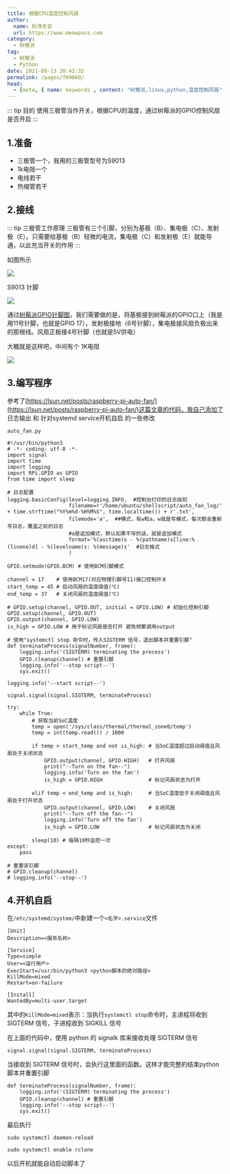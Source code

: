 ```yaml
---
title: 根据CPU温度控制风扇
author:
  name: 秋澪冬安
  url: https://www.meowpass.com
category: 
  - 树莓派
tag: 
  - 树莓派
  - Python
date: 2021-09-13 20:42:32
permalink: /pages/f69060/
head:
  - [meta, { name: keywords , content: "树莓派,linux,python,温度控制风扇" }]
---
```


::: tip 目的
使用三极管当作开关，根据CPU的温度，通过树莓派的GPIO控制风扇是否开启
:::
<!-- more -->

## 1.准备

- 三极管一个，我用的三极管型号为S9013
- 1k电阻一个
- 电线若干
- 热缩管若干

## 2.接线

::: tip 三极管工作原理
三极管有三个引脚，分别为基极（B）、集电极（C）、发射极（E）。只需要给基极（B）轻微的电流，集电极（C）和发射极（E）就能导通，以此充当开关的作用
:::

如图所示

![](/assets/page-img/2021/20210913/1.webp)


S9013 针脚

![](/assets/page-img/2021/20210913/2.webp)

通过[树莓派GPIO针脚图](https://pinout.xyz/)，我们需要做的是，将基极接到树莓派的GPIO口上（我是用11号针脚，也就是GPIO 17），发射极接地（6号针脚），集电极接风扇负极出来的那根线。风扇正极接4号针脚（也就是5V供电）

大概就是这样吧，中间有个 1K电阻

![](/assets/page-img/2021/20210913/4.webp)

## 3.编写程序

参考了[https://lsun.net/posts/raspberry-pi-auto-fan/](https://lsun.net/posts/raspberry-pi-auto-fan/)这篇文章的代码，我自己添加了 日志输出 和 针对systemd service开机自启 的一些修改

``auto_fan.py``

```
#!/usr/bin/python3
# -*- coding: utf-8 -*-
import signal
import time
import logging
import RPi.GPIO as GPIO
from time import sleep

# 日志配置
logging.basicConfig(level=logging.INFO,  #控制台打印的日志级别
                    filename=r'/home/ubuntu/shellscript/auto_fan_log/' + time.strftime("%Y%m%d-%H%M%S", time.localtime()) + r'.txt',
                    filemode='a',  ##模式，有w和a，w就是写模式，每次都会重新写日志，覆盖之前的日志
                    #a是追加模式，默认如果不写的话，就是追加模式
                    format='%(asctime)s - %(pathname)s[line:%(lineno)d] - %(levelname)s: %(message)s'  #日志格式
                    )

GPIO.setmode(GPIO.BCM) # 使用BCM引脚模式

channel = 17    # 使用BCM17(对应物理引脚号11)接口控制开关
start_temp = 45 # 启动风扇的温度阈值(℃)
end_temp = 37   # 关闭风扇的温度阈值(℃)

# GPIO.setup(channel, GPIO.OUT, initial = GPIO.LOW) # 初始化控制引脚
GPIO.setup(channel, GPIO.OUT)
GPIO.output(channel, GPIO.LOW)
is_high = GPIO.LOW # 用于标记风扇是否打开 避免频繁调用output

# 使用"systemctl stop 命令时，传入SIGTERM 信号，退出脚本并重置引脚"
def terminateProcess(signalNumber, frame):
    logging.info('(SIGTERM) terminating the process')
    GPIO.cleanup(channel) # 重置引脚
    logging.info('--stop script--')
    sys.exit()

logging.info('--start script--')

signal.signal(signal.SIGTERM, terminateProcess)

try:
    while True:
        # 获取当前SoC温度
        temp = open('/sys/class/thermal/thermal_zone0/temp')
        temp = int(temp.read()) / 1000

        if temp > start_temp and not is_high: # 当SoC温度超过启动阈值且风扇处于关闭状态
            GPIO.output(channel, GPIO.HIGH)   # 打开风扇
            print("--Turn on the fan--")
            logging.info('Turn on the fan')
            is_high = GPIO.HIGH               # 标记风扇状态为打开

        elif temp < end_temp and is_high:     # 当SoC温度低于关闭阈值且风扇处于打开状态
            GPIO.output(channel, GPIO.LOW)    # 关闭风扇
            print("--Turn off the fan--")
            logging.info('Turn off the fan')
            is_high = GPIO.LOW                # 标记风扇状态为关闭

        sleep(10) # 每隔10秒监控一次
except:
    pass

# 重置该引脚
# GPIO.cleanup(channel)
# logging.info('--stop--')
```

## 4.开机自启

在`/etc/systemd/system/`中新建一个`<名字>.service`文件

```
[Unit]
Description=<服务名称>

[Service]
Type=simple
User=<运行用户>
ExecStart=/usr/bin/python3 <python脚本的绝对路径>
KillMode=mixed
Restart=on-failure

[Install]
WantedBy=multi-user.target
```

其中的`KillMode=mixed`表示：当执行`systemctl stop`命令时，主进程将收到 SIGTERM 信号，子进程收到 SIGKILL 信号

在上面的代码中，使用 python 的 signalk 库来接收处理 SIGTERM 信号

```
signal.signal(signal.SIGTERM, terminateProcess)
```

当接收到 SIGTERM 信号时，会执行这里面的函数。这样才能完整的结束python脚本并重置引脚

```
def terminateProcess(signalNumber, frame):
    logging.info('(SIGTERM) terminating the process')
    GPIO.cleanup(channel) # 重置引脚
    logging.info('--stop script--')
    sys.exit()
```

最后执行

```
sudo systemctl daemon-reload
```

```
sudo systemctl enable rclone
```

以后开机就能自动启动脚本了